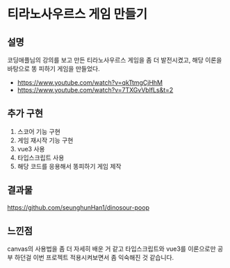# 티라노사우르스 게임 만들기
## 설명
코딩애플님의 강의를 보고 만든 티라노사우르스 게임을 좀 더 발전시켰고, 해당 이론을 바탕으로 똥 피하기 게임을 만들었다.

+ https://www.youtube.com/watch?v=qkTtmgCjHhM
+ https://www.youtube.com/watch?v=7TXGvVblfLs&t=2

## 추가 구현
1. 스코어 기능 구현
2. 게임 재시작 기능 구현
3. vue3 사용
4. 타입스크립트 사용
5. 해당 코드를 응용해서 똥피하기 게임 제작

## 결과물
https://github.com/seunghunHan1/dinosour-poop

  
## 느낀점
canvas의 사용법을 좀 더 자세히 배운 거 같고 타입스크립트와 vue3를 이론으로만 공부 하던걸 이번 프로젝트 적용시켜보면서 좀 익숙해진 것 같습니다.
